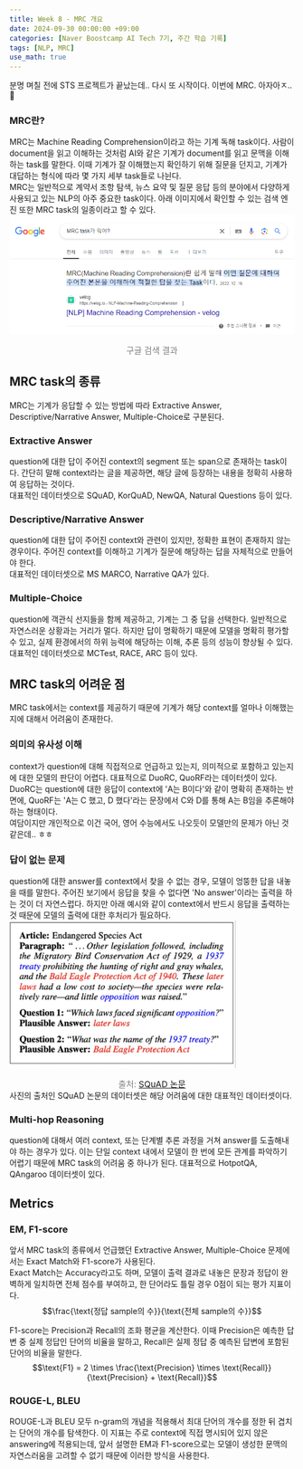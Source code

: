 ```yaml
---
title: Week 8 - MRC 개요
date: 2024-09-30 00:00:00 +09:00
categories: [Naver Boostcamp AI Tech 7기, 주간 학습 기록]
tags: [NLP, MRC]
use_math: true
---
```


분명 며칠 전에 STS 프로젝트가 끝났는데.. 다시 또 시작이다. 이번에 MRC. 아자아ㅈ..🫠  

### MRC란?
MRC는 Machine Reading Comprehension이라고 하는 기계 독해 task이다. 사람이 document을 읽고 이해하는 것처럼 AI와 같은 기계가 document를 읽고 문맥을 이해하는 task를 말한다. 이때 기계가 잘 이해했는지 확인하기 위해 질문을 던지고, 기계가 대답하는 형식에 따라 몇 가지 세부 task들로 나뉜다.  
MRC는 일반적으로 계약서 조항 탐색, 뉴스 요약 및 질문 응답 등의 분야에서 다양하게 사용되고 있는 NLP의 아주 중요한 task이다. 아래 이미지에서 확인할 수 있는 검색 엔진 또한 MRC task의 일종이라고 할 수 있다.  
<img src="../assets/img/mrc_ex.png" width="700">
<figcaption style="text-align:center; font-size:15px; color:#808080; margin-top:0px">구글 검색 결과</figcaption>  

## MRC task의 종류  
MRC는 기계가 응답할 수 있는 방법에 따라 Extractive Answer, Descriptive/Narrative Answer, Multiple-Choice로 구분된다.  

### Extractive Answer  
question에 대한 답이 주어진 context의 segment 또는 span으로 존재하는 task이다. 간단히 말해 context라는 글을 제공하면, 해당 글에 등장하는 내용을 정확히 사용하여 응답하는 것이다.  
대표적인 데이터셋으로 SQuAD, KorQuAD, NewQA, Natural Questions 등이 있다.  

### Descriptive/Narrative Answer  
question에 대한 답이 주어진 context와 관련이 있지만, 정확한 표현이 존재하지 않는 경우이다. 주어진 context를 이해하고 기계가 질문에 해당하는 답을 자체적으로 만들어야 한다.  
대표적인 데이터셋으로 MS MARCO, Narrative QA가 있다.  

### Multiple-Choice  
question에 객관식 선지들을 함께 제공하고, 기계는 그 중 답을 선택한다. 일반적으로 자연스러운 상황과는 거리가 멀다. 하지만 답이 명확하기 때문에 모델을 명확히 평가할 수 있고, 실제 환경에서의 하위 능력에 해당하는 이해, 추론 등의 성능이 향상될 수 있다.  
대표적인 데이터셋으로 MCTest, RACE, ARC 등이 있다.  

## MRC task의 어려운 점  
MRC task에서는 context를 제공하기 때문에 기계가 해당 context를 얼마나 이해했는지에 대해서 어려움이 존재한다.  

### 의미의 유사성 이해
context가 question에 대해 직접적으로 언급하고 있는지, 의미적으로 포함하고 있는지에 대한 모델의 판단이 어렵다. 대표적으로 DuoRC, QuoRF라는 데이터셋이 있다. DuoRC는 question에 대한 응답이 context에 'A는 B이다'와 같이 명확히 존재하는 반면에, QuoRF는 'A는 C 했고, D 했다'라는 문장에서 C와 D를 통해 A는 B임을 추론해야 하는 형태이다.  
여담이지만 개인적으로 이건 국어, 영어 수능에서도 나오듯이 모델만의 문제가 아닌 것 같은데.. ㅎㅎ

### 답이 없는 문제  
question에 대한 answer를 context에서 찾을 수 없는 경우, 모델이 엉뚱한 답을 내놓을 때를 말한다. 주어진 보기에서 응답을 찾을 수 없다면 'No answer'이라는 출력을 하는 것이 더 자연스럽다. 하지만 아래 예시와 같이 context에서 반드시 응답을 출력하는 것 때문에 모델의 출력에 대한 후처리가 필요하다.  
<img src="../assets/img/mrc_challenge.png" width="400">
<figcaption style="text-align:center; font-size:15px; color:#808080; margin-top:0px">출처: <a href="https://arxiv.org/pdf/1806.03822"
>SQuAD 논문</a></figcaption>  
사진의 출처인 SQuAD 논문의 데이터셋은 해당 어려움에 대한 대표적인 데이터셋이다.  

### Multi-hop Reasoning  
question에 대해서 여러 context, 또는 단계별 추론 과정을 거쳐 answer를 도출해내야 하는 경우가 있다. 이는 단일 context 내에서 모델이 한 번에 모든 관계를 파악하기 어렵기 때문에 MRC task의 어려움 중 하나가 된다. 대표적으로 HotpotQA, QAngaroo 데이터셋이 있다.  

## Metrics
### EM, F1-score
앞서 MRC task의 종류에서 언급했던 Extractive Answer, Multiple-Choice 문제에서는 Exact Match와 F1-score가 사용된다.  
Exact Match는 Accuracy라고도 하며, 모델이 출력 결과로 내놓은 문장과 정답이 완벽하게 일치하면 전체 점수를 부여하고, 한 단어라도 틀릴 경우 0점이 되는 평가 지표이다.  
$$\frac{\text{정답 sample의 수}}{\text{전체 sample의 수}}$$  

F1-score는 Precision과 Recall의 조화 평균을 계산한다. 이때 Precision은 예측한 답변 중 실제 정답인 단어의 비율을 말하고, Recall은 실제 정답 중 예측된 답변에 포함된 단어의 비율을 말한다.  
$$\text{F1} = 2 \times \frac{\text{Precision} \times \text{Recall}}{\text{Precision} + \text{Recall}}$$  

### ROUGE-L, BLEU  
ROUGE-L과 BLEU 모두 n-gram의 개념을 적용해서 최대 단어의 개수를 정한 뒤 겹치는 단어의 개수를 탐색한다. 이 지표는 주로 context에 직접 명시되어 있지 않은 answering에 적용되는데, 앞서 설명한 EM과 F1-score으로는 모델이 생성한 문맥의 자연스러움을 고려할 수 없기 때문에 이러한 방식을 사용한다.